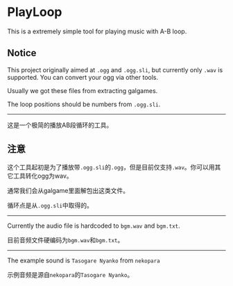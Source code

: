 # PlayLoop

This is a extremely simple tool for playing music with A-B loop.

## Notice

This project originally aimed at `.ogg` and `.ogg.sli`, but currently only `.wav` is supported. You can convert your ogg via other tools.

Usually we got these files from extracting galgames.

The loop positions should be numbers from `.ogg.sli`.

-----

这是一个极简的播放AB段循环的工具。

## 注意

这个工具起初是为了播放带`.ogg.sli`的`.ogg`，但是目前仅支持`.wav`。你可以用其它工具转化ogg为wav。

通常我们会从galgame里面解包出这类文件。

循环点是从`.ogg.sli`中取得的。

-----

Currently the audio file is hardcoded to `bgm.wav` and `bgm.txt`.

目前音频文件硬编码为`bgm.wav`和`bgm.txt`。

----

The example sound is `Tasogare Nyanko` from `nekopara`

示例音频是源自`nekopara`的`Tasogare Nyanko`。

